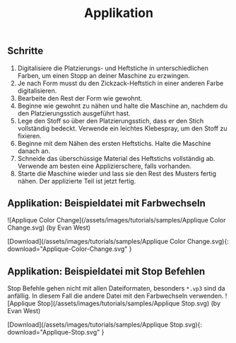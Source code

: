 ﻿---
permalink: /de/tutorials/applique/
title: Applikation
last_modified_at: 2022-07-08
excerpt: "Beispieldatei Applikation"
language: de
image: "/assets/images/tutorials/samples/Applique Color Change.svg"
tutorial-typ:
  - Beispieldatei
stichart: 
  - Geradstich
  - Füllstich
  - Satinstich
techniken:
  - Applikation
schwierigkeitsgrad: leicht
---
## Schritte

1. Digitalisiere die Platzierungs- und Heftstiche in unterschiedlichen Farben, um einen Stopp an deiner Maschine zu erzwingen.
2. Je nach Form musst du den Zickzack-Heftstich in einer anderen Farbe digitalisieren.
3. Bearbeite den Rest der Form wie gewohnt.
4. Beginne wie gewohnt zu nähen und halte die Maschine an, nachdem du den Platzierungsstich ausgeführt hast.
5. Lege den Stoff so über den Platzierungsstich, dass er den Stich vollständig bedeckt.  Verwende ein leichtes Klebespray, um den Stoff zu fixieren.
6. Beginne mit dem Nähen des ersten Heftstichs.  Halte die Maschine danach an.
7. Schneide das überschüssige Material des Heftstichs vollständig ab.  Verwende am besten eine Applizierschere, falls vorhanden.
8. Starte die Maschine wieder und lass sie den Rest des Musters fertig nähen. Der applizierte Teil ist jetzt fertig.


## Applikation: Beispieldatei mit Farbwechseln

![Applique Color Change](/assets/images/tutorials/samples/Applique Color Change.svg) (by Evan West)

[Download](/assets/images/tutorials/samples/Applique Color Change.svg){: download="Applique-Color-Change.svg" }

## Applikation: Beispieldatei mit Stop Befehlen 

Stop Befehle gehen nicht mit allen Dateiformaten, besonders `*.vp3` sind da anfällig. In diesem Fall die andere Datei mit den Farbwechseln verwenden.
![Applique Stop](/assets/images/tutorials/samples/Applique Stop.svg) (by Evan West)

[Download](/assets/images/tutorials/samples/Applique Stop.svg){: download="Applique-Stop.svg" }
